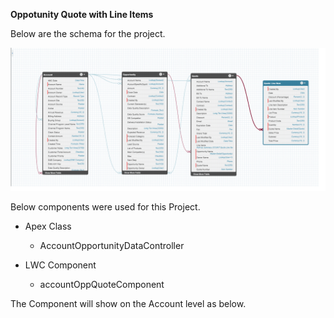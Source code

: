 **Oppotunity Quote with Line Items**

Below are the schema for the project.

![Alt text](https://github.com/lalitjanwa/OpportunityQuote/blob/main/images/schema.png)

Below components were used for this Project.
* Apex Class
  - AccountOpportunityDataController

* LWC Component
  - accountOppQuoteComponent
 
The Component will show on the Account level as below.


